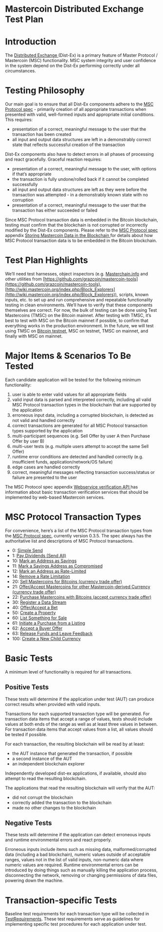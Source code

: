 # Mastercoin Distributed Exchange Test Plan

# Introduction

The [Distributed Exchange ](http://wiki.mastercoin.org/index.php/Distributed_Exchange)(Dist-Ex) is a primary feature of Master Protocol / Mastercoin (MSC) functionality. MSC system integrity and user confidence in the system depend on the Dist-Ex performing correctly under all circumstances.

# Testing Philosophy

Our main goal is to ensure that all Dist-Ex components adhere to the [MSC Protocol spec](https://github.com/mastercoin-MSC/spec) - primarily creation of all appropriate transactions when presented with valid, well-formed inputs and appropriate initial conditions. This requires:

* presentation of a correct, meaningful message to the user that the transaction has been created
* all input and output data structures are left in a demonstrably correct state that reflects successful creation of the transaction

Dist-Ex components also have to detect errors in all phases of processing and react gracefully. Graceful reaction requires:

* presentation of a correct, meaningful message to the user, with options if that’s appropriate
* the transaction is fully undone/rolled back if it cannot be completed successfully
* all input and output data structures are left as they were before the transaction was attempted - in a demonstrably known state with no corruption
* presentation of a correct, meaningful message to the user that the transaction has either succeeded or failed

Since MSC Protocol transaction data is embedded in the Bitcoin blockchain, testing must confirm that the blockchain is not corrupted or incorrectly modified by the Dist-Ex components. Please refer to the [MSC Protocol spec](https://github.com/mastercoin-MSC/spec) appendix [Storing Mastercoin Data in the Blockchain](https://github.com/mastercoin-MSC/spec#appendix-a--storing-mastercoin-data-in-the-blockchain)[ ](https://github.com/mastercoin-MSC/spec#appendix-a--storing-mastercoin-data-in-the-blockchain)for details about how MSC Protocol transaction data is to be embedded in the Bitcoin blockchain. 

# Test Plan Highlights

We’ll need test harnesses, object inspectors (e.g. [Masterchain.info](https://masterchain.info/) and other utilities from [https://github.com/grazcoin/mastercoin-tools](https://github.com/grazcoin/mastercoin-tools), [http://wiki.mastercoin.org/index.php/Block_Explorers](http://wiki.mastercoin.org/index.php/Block_Explorers)), scripts, known inputs, etc. to set up and run comprehensive and repeatable functionality testing in clean environments. We’ll have to verify that these components themselves are correct. For now, the bulk of testing can be done using Test Mastercoins (TMSC) on the Bitcoin mainnet. After testing with TMSC, it’s best to test with MSC on the Bitcoin mainnet if possible, to confirm that everything works in the production environment. In the future, we will test using TMSC on [Bitcoin testnet](https://en.bitcoin.it/wiki/Testnet), MSC on testnet, TMSC on mainnet, and finally with MSC on mainnet.

# Major Items & Scenarios To Be Tested

Each candidate application will be tested for the following minimum functionality:

1. user is able to enter valid values for all appropriate fields
1. valid input data is parsed and interpreted correctly, including all valid MSC Protocol transaction types in the blockchain that are supported by the application
1. erroneous input data, including a corrupted blockchain, is detected as not valid and handled correctly
1. correct transactions are generated for all MSC Protocol transaction types supported by the application
1. multi-participant sequences (e.g. Sell Offer by user A then Purchase Offer by user B)
1. multi-user tests (e.g. multiple users attempt to accept the same Sell Offer)
1. runtime error conditions are detected and handled correctly (e.g. insufficient funds, application/network/OS failure)
1. edge cases are handled correctly
1. correct, meaningful messages reflecting transaction success/status or failure are presented to the user 

The MSC Protocol spec appendix [Webservice verification API ](https://github.com/mastercoin-MSC/spec#appendix-a--storing-mastercoin-data-in-the-blockchain)has information about basic transaction verification services that should be implemented by web-based Mastercoin services.

# MSC Protocol Transaction Types

For convenience, here’s a list of the MSC Protocol transaction types from the [MSC Protocol spec](https://github.com/mastercoin-MSC/spec), currently version 0.3.5. The spec always has the authoritative list and descriptions of MSC Protocol transactions.

*    0: [Simple Send](https://github.com/mastercoin-MSC/spec#transferring-mastercoins-simple-send)
*    1: [Pay Dividends (Send All)](https://github.com/mastercoin-MSC/spec#pay-dividends-send-all)
*   10: [Mark an Address as Savings](https://github.com/mastercoin-MSC/spec#marking-an-address-as-savings)
*   11: [Mark a Savings Address as Compromised](https://github.com/mastercoin-MSC/spec#marking-a-savings-address-as-compromised)
*   12: [Mark an Address as Rate-Limited](https://github.com/mastercoin-MSC/spec#marking-an-address-as-rate-limited)
*   14: [Remove a Rate Limitation](https://github.com/mastercoin-MSC/spec#removing-a-rate-limitation)
*   20: [Sell Mastercoins for Bitcoins (currency trade offer)](https://github.com/mastercoin-MSC/spec#selling-mastercoins-for-bitcoins)
*   21: [Offer/Accept Mastercoins for other Mastercoin-derived Currency (currency trade offer)](https://github.com/mastercoin-MSC/spec#selling-mastercoins-for-other-mastercoin-derived-currencies)
*   22: [Purchase Mastercoins with Bitcoins (accept currency trade offer)](https://github.com/mastercoin-MSC/spec#purchasing-mastercoins-with-bitcoins)
*   30: [Register a Data Stream](https://github.com/mastercoin-MSC/spec#registering-a-data-stream)
*   40: [Offer/Accept a Bet](https://github.com/mastercoin-MSC/spec#offering-a-bet)
*   50: [Create a Property](https://github.com/mastercoin-MSC/spec#smart-property)
*   60: [List Something for Sale](https://github.com/mastercoin-MSC/spec#listing-something-for-sale)
*   61: [Initiate a Purchase from a Listing](https://github.com/mastercoin-MSC/spec#initiating-a-purchase)
*   62: [Accept a Buyer Offer](https://github.com/mastercoin-MSC/spec#accepting-a-buyer)
*   63: [Release Funds and Leave Feedback](https://github.com/mastercoin-MSC/spec#leaving-feedback)
* 100: [Create a New Child Currency](https://github.com/mastercoin-MSC/spec#new-currency-creation)

# Basic Tests

A minimum level of functionality is required for all transactions.

## Positive Tests

These tests will determine if the application under test (AUT) can produce correct results when provided with valid inputs.

Transactions for each supported transaction type will be generated. For transaction data items that accept a range of values, tests should include values at both ends of the range as well as at least three values in between. For transaction data items that accept values from a list, all values should be tested if possible.

For each transaction, the resulting blockchain will be read by at least:

* the AUT instance that generated the transaction, if possible
* a second instance of the AUT
* an independent blockchain explorer

Independently developed dist-ex applications, if available, should also attempt to read the resulting blockchain. 

The applications that read the resulting blockchain will verify that the AUT:

* did not corrupt the blockchain
* correctly added the transaction to the blockchain
* made no other changes to the blockchain

## Negative Tests

These tests will determine if the application can detect erroneous inputs and runtime environmental errors and react properly.

Erroneous inputs include items such as missing data, malformed/corrupted data (including a bad blockchain), numeric values outside of acceptable ranges, values not in the list of valid inputs, non-numeric data where numeric values are required. Runtime environmental errors can be introduced by doing things such as manually killing the application process, disconnecting the network, removing or changing permissions of data files, powering down the machine.

# Transaction-specific Tests

Baseline test requirements for each transaction type will be collected in [TestRequirements](https://github.com/marv-engine/QA/tree/master/TestRequirements). These test requirements serve as guidelines for implementing specific test procedures for each application under test.
